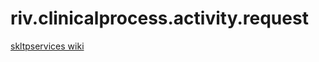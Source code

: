 riv.clinicalprocess.activity.request
====================================

[skltpservices wiki](https://skl-tp.atlassian.net/wiki/display/SKLTPservices/SKLTP+Services+Home)
